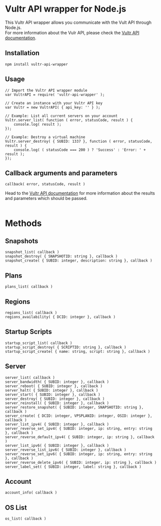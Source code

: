 # Vultr API wrapper for Node.js

This Vultr API wrapper allows you communicate with the Vult API through Node.js.<br>
For more information about the Vulr API, please check the [Vultr API documentation](https://www.vultr.com/api).

## Installation

```
npm install vultr-api-wrapper
```

## Usage

```
// Import the Vultr API wrapper module
var VultrAPI = require( 'vultr-api-wrapper' );

// Create an instance with your Vultr API key
var Vultr = new VultrAPI( { api_key: '' } );

// Example: List all current servers on your account
Vultr.server_list( function ( error, statusCode, result ) {
    console.log( result );
});

// Example: Destroy a virtual machine
Vultr.server_destroy( { SUBID: 1337 }, function ( error, statusCode, result ) {
    console.log( ( statusCode === 200 ) ? 'Success' : 'Error: ' + result );
});

```

## Callback arguments and parameters

```
callback( error, statusCode, result ) 
```

Head to the [Vultr API documentation](https://www.vultr.com/api) for more information about the results and parameters which should be passed.<br><br>

# Methods

## Snapshots

```
snapshot_list( callback )
snapshot_destroy( { SNAPSHOTID: string }, callback )
snapshot_create( { SUBID: integer, description: string }, callback )
```

## Plans

```
plans_list( callback )
```

## Regions

```
regions_list( callback )
regions_availability( { DCID: integer }, callback )
```

## Startup Scripts

```
startup_script_list( callback )
startup_script_destroy( { SCRIPTID: string }, callback )
startup_script_create( { name: string, script: string }, callback )
```

## Server

```
server_list( callback )
server_bandwidth( { SUBID: integer }, callback )
server_reboot( { SUBID: integer }, callback )
server_halt( { SUBID: integer }, callback )
server_start( { SUBID: integer }, callback )
server_destroy( { SUBID: integer }, callback )
server_reinstall( { SUBID: integer }, callback )
server_restore_snapshot( { SUBID: integer, SNAPSHOTID: string }, callback )
server_create( { DCID: integer, VPSPLANID: integer, OSID: integer }, callback )
server_list_ipv4( { SUBID: integer }, callback )
server_reverse_set_ipv4( { SUBID: integer, ip: string, entry: string }, callback )
server_reverse_default_ipv4( { SUBID: integer, ip: string }, callback )
server_list_ipv6( { SUBID: integer }, callback )
server_reverse_list_ipv6( { SUBID: integer }, callback )
server_reverse_set_ipv6( { SUBID: integer, ip: string, entry: string }, callback )
server_reverse_delete_ipv6( { SUBID: integer, ip: string }, callback )
server_label_set( { SUBID: integer, label: string }, callback )
```

## Account

```
account_info( callback )
```

## OS List

```
os_list( callback )
```
